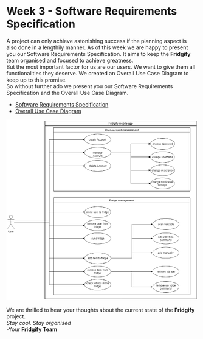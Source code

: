 # Week 3 - Software Requirements Specification

A project can only achieve astonishing success if the planning aspect is also done in a lengthily manner. As of this week we are happy to present you our Software Requirements Specification. It aims to keep the **Fridgify** team organised and focused to achieve greatness. 
\
But the most important factor for us are our users. We want to give them all functionalities they deserve. We created an Overall Use Case Diagram to keep up to this promise. 
\
So without further ado we present you our Software Requirements Specification and the Overall Use Case Diagram.
- [Software Requirements Specification](maiu)
- [Overall Use Case Diagram](
https://github.com/DonkeyCo/Fridgify/blob/documentation/documentation/management/Overall%20Use%20Case%20Diagram.pdf)

![Overall Use Case Diagram](https://github.com/DonkeyCo/Fridgify/blob/documentation/documentation/management/Overall%20Use%20Case%20Diagram.png "Overall Use Case Diagram")

We are thrilled to hear your thoughts about the current state of the **Fridgify** project.
\
*Stay cool. Stay organised*
\
-Your **Fridgify Team**
